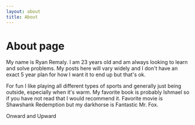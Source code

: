 ```yaml
---
layout: about
title: About
---
```

# About page

My name is Ryan Remaly. I am 23 years old and am always looking to learn and solve problems. My posts here will vary widely and I don't have an exact 5 year plan for how I want it to end up but that's ok. 

For fun I like playing all different types of sports and generally just being outside, especially when it's warm. My favorite book is probably Ishmael so if you have not read that I would recommend it. Favorite movie is Shawshank Redemption but my darkhorse is Fantastic Mr. Fox. 

Onward and Upward